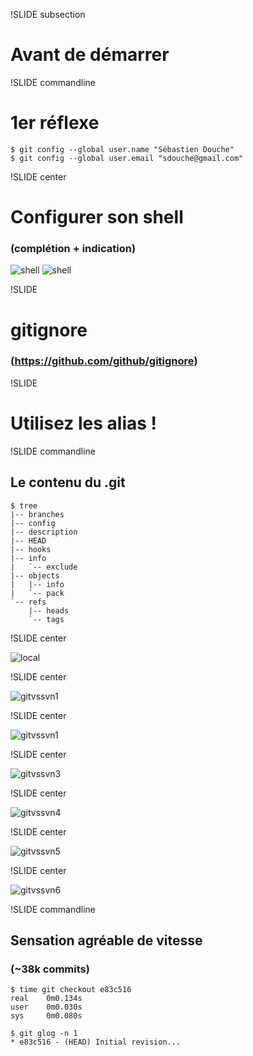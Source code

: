 !SLIDE subsection

# Avant de démarrer

!SLIDE commandline

# 1er réflexe

	$ git config --global user.name "Sébastien Douche"
	$ git config --global user.email "sdouche@gmail.com"

!SLIDE center

# Configurer son shell 
### (complétion + indication)

![shell](git-completion.png)
![shell](git-prompt-sd.png)

!SLIDE

# gitignore
### (https://github.com/github/gitignore)

!SLIDE

# Utilisez les alias !

!SLIDE commandline

## Le contenu du .git

	$ tree
	|-- branches
	|-- config
	|-- description
	|-- HEAD
	|-- hooks
	|-- info
	|   `-- exclude
	|-- objects
	|   |-- info
	|   `-- pack
	`-- refs
	    |-- heads
	    `-- tags

!SLIDE center

![local](localfirst.jpg)

!SLIDE center

![gitvssvn1](ChartClone.png)

!SLIDE center

![gitvssvn1](ChartSize.png)

!SLIDE center

![gitvssvn3](ChartCommit.png)

!SLIDE center

![gitvssvn4](ChartAdd.png)

!SLIDE center

![gitvssvn5](ChartLog.png)

!SLIDE center

![gitvssvn6](ChartDiff.png)

!SLIDE commandline

## Sensation agréable de vitesse
### (~38k commits)

	$ time git checkout e83c516
	real    0m0.134s
	user    0m0.030s
	sys     0m0.080s

	$ git glog -n 1
	* e83c516 - (HEAD) Initial revision...
